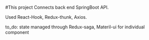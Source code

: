 #This project Connects back end SpringBoot API.

Used React-Hook, Redux-thunk, Axios.

to_do: state managed through Redux-saga, 
Materil-ui for individual component
